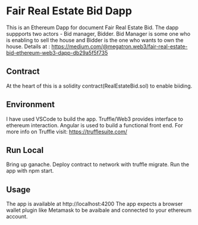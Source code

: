 # Fair Real Estate Bid Dapp
This is an Ethereum Dapp for document Fair Real Estate Bid. The dapp suppports two actors - Bid manager, Bidder.
Bid Manager is some one who is enabling to sell the house and Bidder is the one who wants to own the house.
Details at : https://medium.com/@megatron.web3/fair-real-estate-bid-ethereum-web3-dapp-db29a5f5f735

## Contract
At the heart of this is a solidity contract(RealEstateBid.sol) to enable biiding.

## Environment
I have used VSCode to build the app. Truffle/Web3 provides interface to ethereum interaction.
Angular is used to build a functional front end.
For more info on Truffle visit: https://trufflesuite.com/

## Run Local
Bring up ganache. 
Deploy contract to network with truffle migrate.
Run the app with npm start.

## Usage
The app is available at http://localhost:4200
The app expects a browser wallet plugin like Metamask to be avaibale and connected to your ethereum account.
